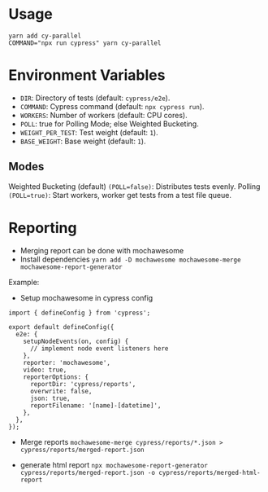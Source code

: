 # Usage

```
yarn add cy-parallel
COMMAND="npx run cypress" yarn cy-parallel

```

# Environment Variables

- `DIR`: Directory of tests (default: `cypress/e2e`).
- `COMMAND`: Cypress command (default: `npx cypress run`).
- `WORKERS`: Number of workers (default: CPU cores).
- `POLL`: true for Polling Mode; else Weighted Bucketing.
- `WEIGHT_PER_TEST`: Test weight (default: `1`).
- `BASE_WEIGHT`: Base weight (default: `1`).

## Modes

Weighted Bucketing (default) `(POLL=false)`: Distributes tests evenly.
Polling `(POLL=true)`: Start workers, worker get tests from a test file queue.

# Reporting

- Merging report can be done with mochawesome
- Install dependencies
  `yarn add -D mochawesome mochawesome-merge mochawesome-report-generator`

Example:

- Setup mochawesome in cypress config

```
import { defineConfig } from 'cypress';

export default defineConfig({
  e2e: {
    setupNodeEvents(on, config) {
      // implement node event listeners here
    },
    reporter: 'mochawesome',
    video: true,
    reporterOptions: {
      reportDir: 'cypress/reports',
      overwrite: false,
      json: true,
      reportFilename: '[name]-[datetime]',
    },
  },
});
```

- Merge reports
  `mochawesome-merge cypress/reports/*.json > cypress/reports/merged-report.json`

- generate html report
  `npx mochawesome-report-generator cypress/reports/merged-report.json -o cypress/reports/merged-html-report`
